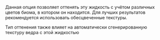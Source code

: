 ﻿Данная опция позволяет оттенять эту жидкость с учётом различных цветов биома, в котором он находится. Для лучших
результатов рекомендуется использовать обесцвеченные текстуры.

Тип оттенения также влияет на автоматически сгенерированную текстуру ведра с этой жидкостью